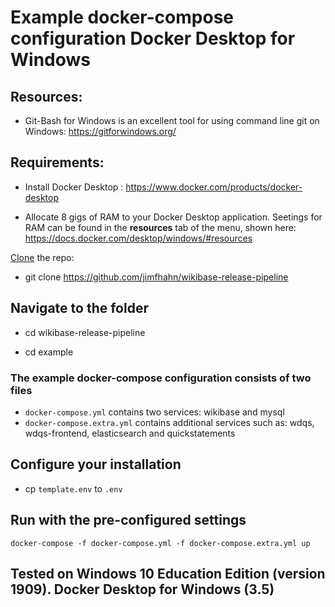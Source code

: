 # Example docker-compose configuration Docker Desktop for Windows

## Resources:

* Git-Bash for Windows is an excellent tool for using command line git on Windows: https://gitforwindows.org/

## Requirements:

* Install Docker Desktop : https://www.docker.com/products/docker-desktop

* Allocate 8 gigs of RAM to your Docker Desktop application. Seetings for RAM can be found in the **resources** tab of the menu, shown here: https://docs.docker.com/desktop/windows/#resources

[Clone](https://docs.github.com/en/github/creating-cloning-and-archiving-repositories/cloning-a-repository-from-github/cloning-a-repository#cloning-a-repository) the repo: 

* git clone https://github.com/jimfhahn/wikibase-release-pipeline

## Navigate to the folder

* cd wikibase-release-pipeline

* cd example

### The example docker-compose configuration consists of two files

* `docker-compose.yml` contains two services: wikibase and mysql
* `docker-compose.extra.yml` contains additional services such as: wdqs, wdqs-frontend, elasticsearch and quickstatements 

## Configure your installation

* cp `template.env` to `.env`

## Run with the pre-configured settings

```
docker-compose -f docker-compose.yml -f docker-compose.extra.yml up
```
## Tested on Windows 10 Education Edition (version 1909). Docker Desktop for Windows (3.5)
